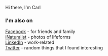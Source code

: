Hi there, I'm Carl

### I'm also on

[Facebook](https://www.facebook.com/carlvonblixen) - for friends and family<br />
[iNaturalist](https://www.inaturalist.org/observations?photos&place_id=any&quality_grade=research&user_id=carlvonblixen&verifiable=any) - photos of lifeforms<br />
[LinkedIn](https://www.linkedin.com/in/carlvonblixen/) - work-related<br />
[Twitter](https://twitter.com/carlvonblixen) - random things that I found interesting<br />
